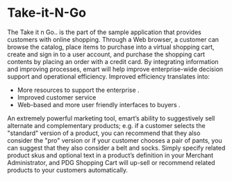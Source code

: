 Take-it-N-Go
============

The Take it n Go.. is the part of the sample application that provides customers with online shopping. Through a Web browser, a customer can browse the catalog, place items to purchase into a virtual shopping cart, create and sign in to a user account, and purchase the shopping cart contents by placing an order with a credit card. 
By integrating information and improving processes, emart  will help improve enterprise-wide decision support and operational efficiency. Improved efficiency translates into: 

+	More resources to support the enterprise . 
+	Improved customer service 
+	Web-based and more user friendly interfaces to buyers . 

An extremely powerful marketing tool,  emart’s ability to suggestively sell alternate and complementary products; e.g. if a customer selects the "standard" version of a product, you can recommend that they also consider the "pro" version or if your customer chooses a pair of pants, you can suggest that they also consider a belt and socks. Simply specify related product skus and optional text in a product’s definition in your Merchant Administrator, and PDG Shopping Cart will up-sell or recommend related products to your customers automatically.
